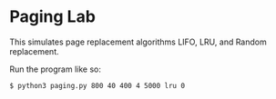 # Paging Lab

This simulates page replacement algorithms LIFO, LRU, and Random replacement.

Run the program like so:

```sh
$ python3 paging.py 800 40 400 4 5000 lru 0
```